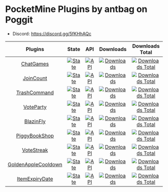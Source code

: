  # PocketMine Plugins by antbag on Poggit 

- Discord: https://discord.gg/5fKHhAQc

| Plugins | State | API | Downloads | Downloads Total |
| :-----: | :---: | :-: | :-------------: | :-------: |
| [ChatGames](https://github.com/antbag-pm-pl/ChatGames) | [![State](https://poggit.pmmp.io/shield.state/ChatGames)](https://poggit.pmmp.io/p/ChatGames) | [![API](https://poggit.pmmp.io/shield.api/ChatGames)](https://poggit.pmmp.io/p/ChatGames) | [![Downloads](https://poggit.pmmp.io/shield.dl/ChatGames)](https://poggit.pmmp.io/p/ChatGames) | [![Downloads Total](https://poggit.pmmp.io/shield.dl.total/ChatGames)](https://poggit.pmmp.io/p/ChatGames) |
| [JoinCount](https://github.com/antbag-pm-pl/JoinCount) | [![State](https://poggit.pmmp.io/shield.state/JoinCount)](https://poggit.pmmp.io/p/JoinCount) | [![API](https://poggit.pmmp.io/shield.api/JoinCount)](https://poggit.pmmp.io/p/JoinCount) | [![Downloads](https://poggit.pmmp.io/shield.dl/JoinCount)](https://poggit.pmmp.io/p/JoinCount) | [![Downloads Total](https://poggit.pmmp.io/shield.dl.total/JoinCount)](https://poggit.pmmp.io/p/JoinCount) |
| [TrashCommand](https://github.com/antbag-pm-pl/TrashCommand) | [![State](https://poggit.pmmp.io/shield.state/TrashCommand)](https://poggit.pmmp.io/p/TrashCommand) | [![API](https://poggit.pmmp.io/shield.api/TrashCommand)](https://poggit.pmmp.io/p/TrashCommand) | [![Downloads](https://poggit.pmmp.io/shield.dl/TrashCommand)](https://poggit.pmmp.io/p/TrashCommand) | [![Downloads Total](https://poggit.pmmp.io/shield.dl.total/TrashCommand)](https://poggit.pmmp.io/p/TrashCommand) |
| [VoteParty](https://github.com/antbag-pm-pl/VoteParty) | [![State](https://poggit.pmmp.io/shield.state/VoteParty)](https://poggit.pmmp.io/p/VoteParty) | [![API](https://poggit.pmmp.io/shield.api/VoteParty)](https://poggit.pmmp.io/p/VoteParty) | [![Downloads](https://poggit.pmmp.io/shield.dl/VoteParty)](https://poggit.pmmp.io/p/VoteParty) | [![Downloads Total](https://poggit.pmmp.io/shield.dl.total/VoteParty)](https://poggit.pmmp.io/p/VoteParty) |
| [BlazinFly](https://github.com/antbag-pm-pl/BlazinFly) | [![State](https://poggit.pmmp.io/shield.state/_NewBlazinFly)](https://poggit.pmmp.io/p/_NewBlazinFly) | [![API](https://poggit.pmmp.io/shield.api/_NewBlazinFly)](https://poggit.pmmp.io/p/_NewBlazinFly) | [![Downloads](https://poggit.pmmp.io/shield.dl/_NewBlazinFly)](https://poggit.pmmp.io/p/_NewBlazinFly) | [![Downloads Total](https://poggit.pmmp.io/shield.dl.total/_NewBlazinFly)](https://poggit.pmmp.io/p/_NewBlazinFly) |
| [PiggyBookShop](https://github.com/antbag-pm-pl/PiggyBookShop) | [![State](https://poggit.pmmp.io/shield.state/PiggyBookShop)](https://poggit.pmmp.io/p/PiggyBookShop) | [![API](https://poggit.pmmp.io/shield.api/PiggyBookShop)](https://poggit.pmmp.io/p/PiggyBookShop) | [![Downloads](https://poggit.pmmp.io/shield.dl/PiggyBookShop)](https://poggit.pmmp.io/p/PiggyBookShop) | [![Downloads Total](https://poggit.pmmp.io/shield.dl.total/PiggyBookShop)](https://poggit.pmmp.io/p/PiggyBookShop) |
| [VoteStreak](https://github.com/antbag-pm-pl/VoteStreak) | [![State](https://poggit.pmmp.io/shield.state/VoteStreak)](https://poggit.pmmp.io/p/VoteStreak) | [![API](https://poggit.pmmp.io/shield.api/VoteStreak)](https://poggit.pmmp.io/p/VoteStreak) | [![Downloads](https://poggit.pmmp.io/shield.dl/VoteStreak)](https://poggit.pmmp.io/p/VoteStreak) | [![Downloads Total](https://poggit.pmmp.io/shield.dl.total/VoteStreak)](https://poggit.pmmp.io/p/VoteStreak) |
| [GoldenAppleCooldown](https://github.com/antbag-pm-pl/GoldenAppleCooldown) | [![State](https://poggit.pmmp.io/shield.state/GoldenAppleCooldown)](https://poggit.pmmp.io/p/GoldenAppleCooldown) | [![API](https://poggit.pmmp.io/shield.api/GoldenAppleCooldown)](https://poggit.pmmp.io/p/GoldenAppleCooldown) | [![Downloads](https://poggit.pmmp.io/shield.dl/GoldenAppleCooldown)](https://poggit.pmmp.io/p/GoldenAppleCooldown) | [![Downloads Total](https://poggit.pmmp.io/shield.dl.total/GoldenAppleCooldown)](https://poggit.pmmp.io/p/GoldenAppleCooldown) |
| [ItemExpiryDate](https://github.com/antbag-pm-pl/ItemExpiryDate) | [![State](https://poggit.pmmp.io/shield.state/ItemExpiryDate)](https://poggit.pmmp.io/p/GoldenAppleCooldown) | [![API](https://poggit.pmmp.io/shield.api/GoldenAppleCooldown)](https://poggit.pmmp.io/p/GoldenAppleCooldown) | [![Downloads](https://poggit.pmmp.io/shield.dl/GoldenAppleCooldown)](https://poggit.pmmp.io/p/GoldenAppleCooldown) | [![Downloads Total](https://poggit.pmmp.io/shield.dl.total/GoldenAppleCooldown)](https://poggit.pmmp.io/p/GoldenAppleCooldown) |

